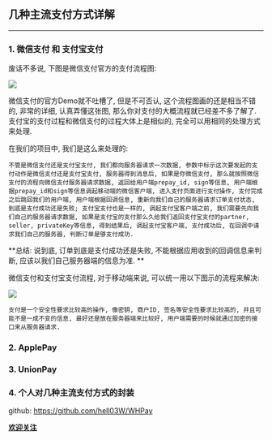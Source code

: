 ## 几种主流支付方式详解
***
### 1. 微信支付 和 支付宝支付
废话不多说, 下图是微信支付官方的支付流程图:

![](http://ww3.sinaimg.cn/large/6281e9fbgw1f1afdma294j20ou0sy453.jpg)

微信支付的官方Demo就不吐槽了, 但是不可否认, 这个流程图画的还是相当不错的, 非常的详细, 认真弄懂这张图, 那么你对支付的大概流程就已经差不多了解了. 支付宝的支付过程和微信支付的过程大体上是相似的, 完全可以用相同的处理方式来处理. 

在我们的项目中, 我们是这么来处理的:
	
	不管是微信支付还是支付宝支付, 我们都向服务器请求一次数据, 参数中标示这次要发起的支付动作是微信支付还是支付宝支付, 服务器得到消息后, 如果是你微信支付, 那么就按照微信支付的流程向微信支付服务器请求数据, 返回给用户端prepay_id, sign等信息, 用户端根据prepay_id和sign等信息调起移动端的微信客户端, 进入支付页面进行支付操作, 支付完成之后跳回我们的用户端, 用户端根据回调信息, 重新向我们自己的服务器请求订单支付状态, 到底是支付成功还是失败; 支付宝支付也是一样的, 调起支付宝客户端之前, 我们需要先向我们自己的服务器请求数据, 如果是支付宝的支付那么久给我们返回支付宝支付的partner, seller, privateKey等信息, 得到结果后, 调起支付宝客户端, 支付成功后, 在回调中请求我们自己的服务器, 判断订单是够支付成功.   

**总结: 说到底, 订单到底是支付成功还是失败, 不能根据应用收到的回调信息来判断, 应该以我们自己服务器端的信息为准. **

微信支付和支付宝支付流程, 对于移动端来说, 可以统一用以下图示的流程来解决:

![](http://ww3.sinaimg.cn/large/6281e9fbgw1f1ag7gvgk2j20qs0fyaen.jpg)

	支付是一个安全性要求比较高的操作, 像密钥, 商户ID, 签名等安全性要求比较高的, 并且可能不是一成不变的信息, 最好还是放在服务器端来比较好, 用户端需要的时候就通过加密的接口来从服务器请求.
	
### 2. ApplePay

### 3. UnionPay

### 4. 个人对几种主流支付方式的封装
github: https://github.com/hell03W/WHPay

**[欢迎关注](https://github.com/hell03W)**









